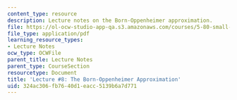```yaml
---
content_type: resource
description: Lecture notes on the Born-Oppenheimer approximation.
file: https://ol-ocw-studio-app-qa.s3.amazonaws.com/courses/5-80-small-molecule-spectroscopy-and-dynamics-fall-2008/324ac306fb7640d1eacc5139b6a7d771_08_580ln_576.pdf
file_type: application/pdf
learning_resource_types:
- Lecture Notes
ocw_type: OCWFile
parent_title: Lecture Notes
parent_type: CourseSection
resourcetype: Document
title: 'Lecture #8: The Born-Oppenheimer Approximation'
uid: 324ac306-fb76-40d1-eacc-5139b6a7d771
---
```

